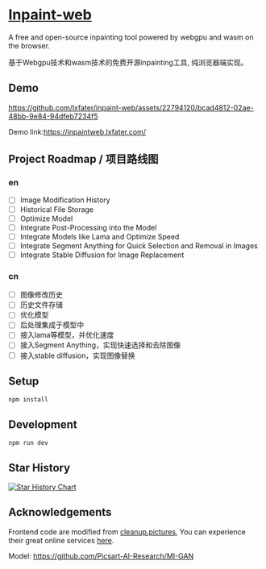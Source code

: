 # [Inpaint-web](https://github.com/lxfater/inpaint-web)

A free and open-source inpainting tool powered by webgpu and wasm on the browser.

基于Webgpu技术和wasm技术的免费开源inpainting工具, 纯浏览器端实现。

## Demo


https://github.com/lxfater/inpaint-web/assets/22794120/bcad4812-02ae-48bb-9e84-94dfeb7234f5






Demo link:https://inpaintweb.lxfater.com/


## Project Roadmap / 项目路线图
### en
- [ ] Image Modification History
- [ ] Historical File Storage
- [ ] Optimize Model
- [ ] Integrate Post-Processing into the Model
- [ ] Integrate Models like Lama and Optimize Speed
- [ ] Integrate Segment Anything for Quick Selection and Removal in Images
- [ ] Integrate Stable Diffusion for Image Replacement

### cn
- [ ] 图像修改历史
- [ ] 历史文件存储
- [ ] 优化模型
- [ ] 后处理集成于模型中
- [ ] 接入lama等模型，并优化速度
- [ ] 接入Segment Anything，实现快速选择和去除图像
- [ ] 接入stable diffusion，实现图像替换

## Setup

`npm install`

## Development

`npm run dev`

## Star History

[![Star History Chart](https://api.star-history.com/svg?repos=lxfater/inpaint-web&type=Date)](https://star-history.com/#lxfater/inpaint-web&Date)

## Acknowledgements
Frontend code are modified from [cleanup.pictures](https://github.com/initml/cleanup.pictures), You can experience their
great online services [here](https://cleanup.pictures/).

Model: https://github.com/Picsart-AI-Research/MI-GAN







